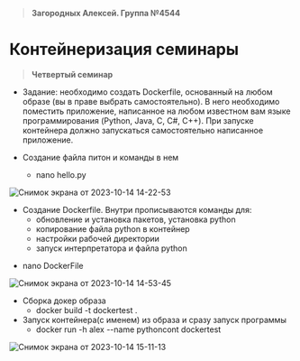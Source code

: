 >**Загородных Алексей. Группа №4544**

# **Контейнеризация семинары**

>**Четвертый семинар**

* Задание: необходимо создать Dockerfile, основанный на любом образе (вы в праве выбрать самостоятельно).
В него необходимо поместить приложение, написанное на любом известном вам языке программирования (Python, Java, C, С#, C++).
При запуске контейнера должно запускаться самостоятельно написанное приложение.

* Создание файла питон и команды в нем
  - nano hello.py
  
![Снимок экрана от 2023-10-14 14-22-53](https://github.com/ZagAlex1/ContainerSeminars/assets/93830341/a16a11b8-a59f-432f-b9e6-d97da04b1221)

* Создание Dockerfile. Внутри прописываются команды для:
  - обновление и установка пакетов, установка python
  - копирование файла python в контейнер
  - настройки рабочей директории
  - запуск интерпретатора и файла python
- nano DockerFile

![Снимок экрана от 2023-10-14 14-53-45](https://github.com/ZagAlex1/ContainerSeminars/assets/93830341/01556925-7ce4-434e-b39a-579be3c386dc)

* Сборка докер образа
  - docker build -t dockertest .
* Запуск контейнера(с именем) из образа и сразу запуск программы
  - docker run -h alex --name pythoncont dockertest

![Снимок экрана от 2023-10-14 15-11-13](https://github.com/ZagAlex1/ContainerSeminars/assets/93830341/0d7ea2b4-cdec-42c4-a511-e47849e415c0)




